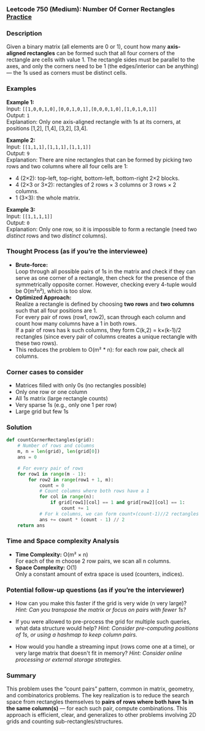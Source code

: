 ### Leetcode 750 (Medium): Number Of Corner Rectangles [Practice](https://leetcode.com/problems/number-of-corner-rectangles)

### Description  
Given a binary matrix (all elements are 0 or 1), count how many **axis-aligned rectangles** can be formed such that all four corners of the rectangle are cells with value 1. The rectangle sides must be parallel to the axes, and only the corners need to be 1 (the edges/interior can be anything) — the 1s used as corners must be distinct cells.

### Examples  

**Example 1:**  
Input: `[[1,0,0,1,0],[0,0,1,0,1],[0,0,0,1,0],[1,0,1,0,1]]`  
Output: `1`  
Explanation: Only one axis-aligned rectangle with 1s at its corners, at positions [1,2], [1,4], [3,2], [3,4].

**Example 2:**  
Input: `[[1,1,1],[1,1,1],[1,1,1]]`  
Output: `9`  
Explanation: There are nine rectangles that can be formed by picking two rows and two columns where all four cells are 1:
- 4 (2×2): top-left, top-right, bottom-left, bottom-right 2×2 blocks.
- 4 (2×3 or 3×2): rectangles of 2 rows × 3 columns or 3 rows × 2 columns.
- 1 (3×3): the whole matrix.

**Example 3:**  
Input: `[[1,1,1,1]]`  
Output: `0`  
Explanation: Only one row, so it is impossible to form a rectangle (need two *distinct* rows and two *distinct* columns).

### Thought Process (as if you’re the interviewee)  
- **Brute-force:**  
  Loop through all possible pairs of 1s in the matrix and check if they can serve as one corner of a rectangle, then check for the presence of the symmetrically opposite corner. However, checking every 4-tuple would be O(m²n²), which is too slow.
- **Optimized Approach:**  
  Realize a rectangle is defined by choosing **two rows** and **two columns** such that all four positions are 1.  
  For every pair of rows (row1, row2), scan through each column and count how many columns have a 1 in both rows.  
  If a pair of rows has k such columns, they form C(k,2) = k×(k-1)/2 rectangles (since every pair of columns creates a unique rectangle with these two rows).
- This reduces the problem to O(m² \* n): for each row pair, check all columns.

### Corner cases to consider  
- Matrices filled with only 0s (no rectangles possible)
- Only one row or one column
- All 1s matrix (large rectangle counts)
- Very sparse 1s (e.g., only one 1 per row)
- Large grid but few 1s

### Solution

```python
def countCornerRectangles(grid):
    # Number of rows and columns
    m, n = len(grid), len(grid[0])
    ans = 0

    # For every pair of rows
    for row1 in range(m - 1):
        for row2 in range(row1 + 1, m):
            count = 0
            # Count columns where both rows have a 1
            for col in range(n):
                if grid[row1][col] == 1 and grid[row2][col] == 1:
                    count += 1
            # For k columns, we can form count×(count-1)//2 rectangles
            ans += count * (count - 1) // 2
    return ans
```

### Time and Space complexity Analysis  

- **Time Complexity:** O(m² × n)  
  For each of the m choose 2 row pairs, we scan all n columns.  
- **Space Complexity:** O(1)  
  Only a constant amount of extra space is used (counters, indices).

### Potential follow-up questions (as if you’re the interviewer)  

- How can you make this faster if the grid is very wide (n very large)?
  *Hint: Can you transpose the matrix or focus on pairs with fewer 1s?*

- If you were allowed to pre-process the grid for multiple such queries, what data structure would help?
  *Hint: Consider pre-computing positions of 1s, or using a hashmap to keep column pairs.*

- How would you handle a streaming input (rows come one at a time), or very large matrix that doesn't fit in memory?
  *Hint: Consider online processing or external storage strategies.*

### Summary
This problem uses the “count pairs” pattern, common in matrix, geometry, and combinatorics problems. The key realization is to reduce the search space from rectangles themselves to **pairs of rows where both have 1s in the same column(s)** — for each such pair, compute combinations. This approach is efficient, clear, and generalizes to other problems involving 2D grids and counting sub-rectangles/structures.